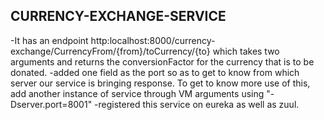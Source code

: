 CURRENCY-EXCHANGE-SERVICE
--------------------------------------------------------------------------------------------------------------
-It has an endpoint http:localhost:8000/currency-exchange/CurrencyFrom/{from}/toCurrency/{to} which takes two arguments and returns the conversionFactor for the currency that is to be donated.
-added one field as the port so as to get to know from which server our service is bringing response. To get to know more use of this, add another instance of service through VM arguments using "-Dserver.port=8001"
-registered this service on eureka as well as zuul.
